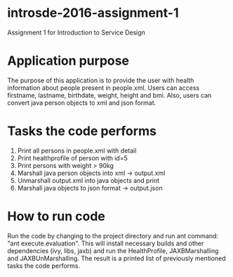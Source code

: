 # introsde-2016-assignment-1
Assignment 1 for Introduction to Service Design

# Application purpose
The purpose of this application is to provide the user with health information about people present in people.xml. Users can access firstname, lastname, birthdate, weight, height and bmi. Also, users can convert java person objects to xml and json format.

# Tasks the code performs
1) Print all persons in people.xml with detail
2) Print healthprofile of person with id=5
3) Print persons with weight > 90kg
4) Marshall java person objects into xml -> output.xml
5) Unmarshall output.xml into java objects and print
6) Marshall java objects to json format -> output.json

# How to run code
Run the code by changing to the project directory and run ant command: "ant execute.evaluation". This will install necessary builds and other dependencies (ivy, libs, jaxb) and run the HealthProfile, JAXBMarshalling and JAXBUnMarshalling. The result is a printed list of previously mentioned tasks the code performs.